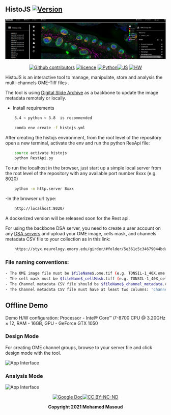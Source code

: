 ## HistoJS [![Version](https://img.shields.io/badge/Version-1.0.0-brightgreen)]()

<div align="center">

[![HistoJS logo](https://github.com/Mmasoud1/HistoJS/blob/main/Demo/histoJS.png)]()

 [![Github contributors](https://img.shields.io/badge/contributors-*-brightgreen)](https://github.com/Mmasoud1/HistoJS/graphs/contributors) [![licence ](https://img.shields.io/badge/license-BY--NC--ND-orange)](https://creativecommons.org/licenses/by-nc-nd/3.0/) [![Python ](https://img.shields.io/badge/python-3.5%20%7C%203.6%20%7C%203.7-blue)]()[![JS ](https://img.shields.io/badge/Types-JavaScript-blue)]()
[![HW ](https://img.shields.io/badge/HardWare-GPU-green)]()


</div>



HistoJS is an interactive tool to manage, manipulate, store and analysis the multi-channels OME-Tiff files .

The tool is using [Digital Slide Archive](https://github.com/DigitalSlideArchive/digital_slide_archive/tree/master/ansible) as a backbone to update the image metadata remotely or locally.

- Install requirements
```bash
    3.4 < python < 3.8  is recommended
```

```bash
    conda env create -f histojs.yml
```




After creating the histojs environment, from the root level of the repository open a new terminal, activate the env and run the python ResApi file:

```bash
    source activate histojs
    python RestApi.py
```

To run the localhost in the browser, just start up a simple local server from the root level of the repository with any available port number 8xxx (e.g. 8020)

```bash
    python -m http.server 8xxx
```


-In the browser url type: 

```bash
    http://localhost:8020/
```       
      
  

A dockerized version will be released soon for the Rest api. 

For using the backbone DSA server, you need to create a user account on any [DSA servers](https://styx.neurology.emory.edu/girder/#folder/5e361c5c34679044bda81b11) and upload your OME image, cells mask, and channels metadata CSV file to your collection as in this link:

```bash
    https://styx.neurology.emory.edu/girder/#folder/5e361c5c34679044bda81b11
``` 

### File naming conventions: 

```bash
- The OME image file must be $fileName$.ome.tif (e.g. TONSIL-1_40X.ome.tif).
- The cell mask must be $fileName$_cellMask.tiff (e.g. TONSIL-1_40X_cellMask.tiff).
- The Channel metadata CSV file should be $fileName$_channel_metadata.csv (e.g. TONSIL-1_40X_channel_metadata.csv)
- The Channel metadata CSV file must have at least two columns: 'channel_number' and 'channel_name'
```


## Offline Demo
Demo H/W configuration: Processor - Intel® Core™ i7-8700 CPU @ 3.20GHz × 12, RAM - 16GB, GPU - GeForce GTX 1050

### Design Mode

For creating OME channel groups, browse to your server file and click design mode with the tool.

![App Interface](https://github.com/Mmasoud1/HistoJS/blob/main/Demo/DesignMode.gif)


### Analysis Mode

![App Interface](https://github.com/Mmasoud1/HistoJS/blob/main/Demo/AnalysisMode.gif)

<div align="center">

[![Google Doc](https://img.shields.io/badge/HistoJS-Feedback-blue)](https://docs.google.com/forms/d/e/1FAIpQLSdHuO--mG00sKydQpJ7sPpDmhcJ4ECdj-wAB1kwXQExh_nUSg/viewform?usp=sf_link)[![CC BY-NC-ND ](https://img.shields.io/badge/license-BY--NC--ND-orange)](https://creativecommons.org/licenses/by-nc-nd/3.0/) 

**Copyright 2021 Mohamed Masoud**
</div>

